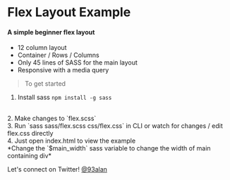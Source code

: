 # Flex Layout Example
#### A simple beginner flex layout

- 12 column layout
- Container / Rows / Columns
- Only 45 lines of SASS for the main layout
- Responsive with a media query

> To get started

1. Install sass
`npm install -g sass`
<br />
2. Make changes to `flex.scss`<br />
3. Run `sass sass/flex.scss css/flex.css` in CLI
   or watch for changes / edit flex.css directly<br />
4. Just open index.html to view the example
<br />
*Change the `$main_width` sass variable to change the width of main containing div*

Let's connect on Twitter!
<a href="https://twitter.com/93alan" target="_blank">@93alan</a>